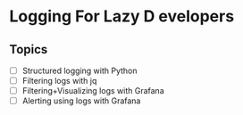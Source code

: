 # Logging For Lazy D evelopers

## Topics

- [ ] Structured logging with Python
- [ ] Filtering logs with jq
- [ ] Filtering+Visualizing logs with Grafana
- [ ] Alerting using logs with Grafana
